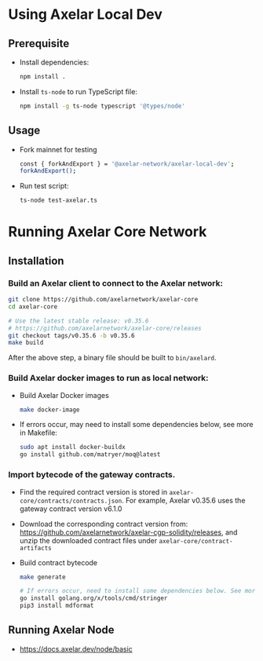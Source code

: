# Using Axelar Local Dev

## Prerequisite

- Install dependencies:
  ```sh
  npm install .
  ```

- Install `ts-node` to run TypeScript file:
  ```sh
  npm install -g ts-node typescript '@types/node'
  ```

## Usage

- Fork mainnet for testing

  ```sh
  const { forkAndExport } = '@axelar-network/axelar-local-dev';
  forkAndExport();
  ```

- Run test script:
  ```sh
  ts-node test-axelar.ts
  ```

# Running Axelar Core Network
## Installation

### Build an Axelar client to connect to the Axelar network:

  ```sh
  git clone https://github.com/axelarnetwork/axelar-core
  cd axelar-core

  # Use the latest stable release: v0.35.6
  # https://github.com/axelarnetwork/axelar-core/releases
  git checkout tags/v0.35.6 -b v0.35.6
  make build
  ```

  After the above step, a binary file should be built to `bin/axelard`.

###  Build Axelar docker images to run as local network:

- Build Axelar Docker images
  ```sh
  make docker-image
  ```

- If errors occur, may need to install some dependencies below, see more in Makefile:
  ```sh
  sudo apt install docker-buildx
  go install github.com/matryer/moq@latest
  ```

### Import bytecode of the gateway contracts.
- Find the required contract version is stored in `axelar-core/contracts/contracts.json`.
  For example, Axelar v0.35.6 uses the gateway contract version v6.1.0

- Download the corresponding contract version from: https://github.com/axelarnetwork/axelar-cgp-solidity/releases, and unzip the downloaded contract files under `axelar-core/contract-artifacts`

- Build contract bytecode
  ```sh
  make generate

  # If errors occur, need to install some dependencies below. See more in Makefile
  go install golang.org/x/tools/cmd/stringer
  pip3 install mdformat
  ```

## Running Axelar Node

- https://docs.axelar.dev/node/basic
